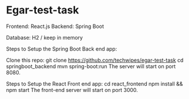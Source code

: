 # Egar-test-task

Frontend: React.js
Backend: Spring Boot

Database:  H2 / keep in memory


Steps to Setup the Spring Boot Back end app:

Clone this repo:
git clone https://github.com/techwipes/egar-test-task
cd springboot_backend
mvn spring-boot:run
The server will start on port 8080.

Steps to Setup the React Front end app:
cd react_frontend
npm install && npm start
The front-end server will start on port 3000.
